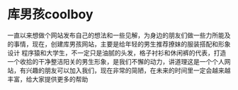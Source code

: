 # 库男孩coolboy
  一直以来想做个网站发布自己的想法和一些见解，为身边的朋友们做一些力所能及的事情，现在，创建库男孩网站，主要是给年轻的男生推荐撩妹的服装搭配和形象设计
程序猿和大学生，不一定只是油腻的头发，格子衬衫和休闲裤的代表，打造一个收拾的干净整洁阳关的男生形象，是我们不懈的动力，讲道理这是一个个人网站，有兴趣的朋友可以加入我们，现在非常的简陋，在未来的时间里一定会越来越丰富，给大家提供更多的帮助
